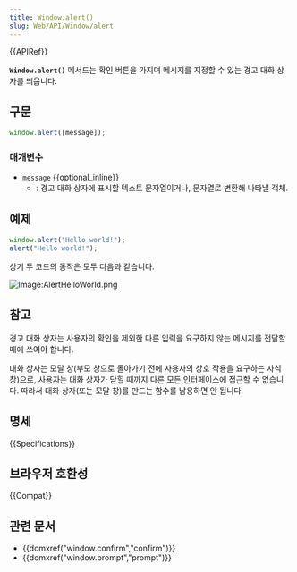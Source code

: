 ```yaml
---
title: Window.alert()
slug: Web/API/Window/alert
---
```

{{APIRef}}

**`Window.alert()`** 메서드는 확인 버튼을 가지며 메시지를 지정할 수 있는 경고 대화 상자를 띄웁니다.

## 구문

```js
window.alert([message]);
```

### 매개변수

- `message` {{optional_inline}}
  - : 경고 대화 상자에 표시할 텍스트 문자열이거나, 문자열로 변환해 나타낼 객체.

## 예제

```js
window.alert("Hello world!");
alert("Hello world!");
```

상기 두 코드의 동작은 모두 다음과 같습니다.

![Image:AlertHelloWorld.png](alerthelloworld.png)

## 참고

경고 대화 상자는 사용자의 확인을 제외한 다른 입력을 요구하지 않는 메시지를 전달할 때에 쓰여야 합니다.

대화 상자는 모달 창(부모 창으로 돌아가기 전에 사용자의 상호 작용을 요구하는 자식 창)으로, 사용자는 대화 상자가 닫힐 때까지 다른 모든 인터페이스에 접근할 수 없습니다. 따라서 대화 상자(또는 모달 창)를 만드는 함수를 남용하면 안 됩니다.

## 명세

{{Specifications}}

## 브라우저 호환성

{{Compat}}

## 관련 문서

- {{domxref("window.confirm","confirm")}}
- {{domxref("window.prompt","prompt")}}
